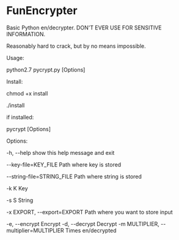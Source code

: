 # FunEncrypter
Basic Python en/decrypter. DON'T EVER USE FOR SENSITIVE INFORMATION.

Reasonably hard to crack, but by no means impossible.

Usage:
 
python2.7 pycrypt.py [Options]

Install:

chmod +x install

./install


if installed:

pycrypt [Options]

Options:

  -h, --help            show this help message and exit
  
  --key-file=KEY_FILE   Path where key is stored
  
  --string-file=STRING_FILE  Path where string is stored
                        
  -k K                  Key
  
  -s S                  String
  
  -x EXPORT, --export=EXPORT   Path where you want to store input
                        
  -e, --encrypt         Encrypt
  -d, --decrypt         Decrypt
  -m MULTIPLIER, --multiplier=MULTIPLIER   Times en/decrypted
                        

